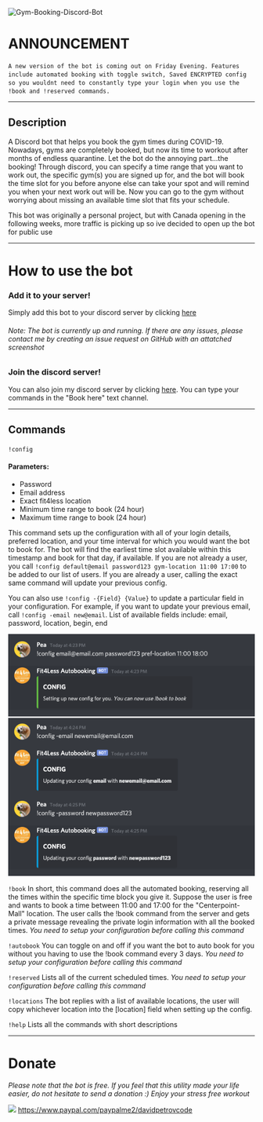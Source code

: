 ![Gym-Booking-Discord-Bot](https://socialify.git.ci/davepetrov/Gym-Booking-Discord-Bot/image?description=1&font=Inter&language=1&owner=1&pattern=Diagonal%20Stripes&theme=Light)

# ANNOUNCEMENT
`A new version of the bot is coming out on Friday Evening. Features include automated booking with toggle switch, Saved ENCRYPTED config so you wouldnt need to constantly type your login when you use the !book and !reserved commands. `

*  *  *  *  *

## Description
A Discord bot that helps you book the gym times during COVID-19. Nowadays, gyms are completely booked, but now its time to workout after months of endless quarantine. Let the bot do the annoying part...the booking! Through discord, you can specify a time range that you want to work out, the specific gym(s) you are signed up for, and the bot will book the time slot for you before anyone else can take your spot and will remind you when your next work out will be. Now you can go to the gym without worrying about missing an available time slot that fits your schedule.

This bot was originally a personal project, but with Canada opening in the following weeks, more traffic is picking up so ive decided to open up the bot for public use

*  *  *  *  *

# How to use the bot 
### Add it to your server!
Simply add this bot to your discord server by clicking [here](https://discord.com/api/oauth2/authorize?client_id=812832537516310568&permissions=0&scope=bot)
###### *Note*: The bot is currently up and running. If there are any issues, please contact me by creating an issue request on GitHub with an attatched screenshot

### Join the discord server!
You can also join my discord server by clicking [here](https://discord.gg/rrb9K42CDU). You can type your commands in the "Book here" text channel. 

*  *  *  *  *

## Commands
`!config`
#### Parameters:
- Password
- Email address
- Exact fit4less location
- Minimum time range to book (24 hour)
- Maximum time range to book (24 hour)

This command sets up the configuration with all of your login details, preferred location, and your time interval for which you would want the bot to book for. The bot will find the earliest time slot available within this timestamp and book for that day, if available. If you are not already a user, you call `!config default@email password123 gym-location 11:00 17:00` to be added to our list of users. If you are already a user, calling the exact same command will update your previous config.

You can also use `!config -{Field} {Value}` to update a particular field in your configuration. For example, if you want to update your previous email, call `!config -email new@email`. List of available fields include: email, password, location, begin, end

<img src="/images/config1-showcase.png" width="700"> <img src="/images/config2-showcase.png" width="700">

`!book` In short, this command does all the automated booking, reserving all the times within the specific time block you give it. Suppose the user is free and wants to book a time between 11:00 and 17:00 for the "Centerpoint-Mall" location. The user calls the !book command from the server and gets a private message revealing the private login information with all the booked times. *You need to setup your configuration before calling this command*


`!autobook` You can toggle on and off if you want the bot to auto book for you without you having to use the !book command every 3 days. *You need to setup your configuration before calling this command*
  
`!reserved`
Lists all of the current scheduled times. *You need to setup your configuration before calling this command*  
  
`!locations`
The bot replies with a list of available locations, the user will copy whichever location into the [location] field when setting up the config.
   
`!help`
Lists all the commands with short descriptions

*  *  *  *  *
# Donate
*Please note that the bot is free. If you feel that this utility made your life easier, do not hesitate to send a donation :) Enjoy your stress free workout*

<img src="https://1000logos.net/wp-content/uploads/2017/05/emblem-Paypal.jpg" width="20"> https://www.paypal.com/paypalme2/davidpetrovcode
